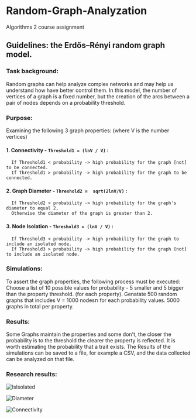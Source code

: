 # Random-Graph-Analyzation
Algorithms 2 course assignment

## Guidelines: the Erdős–Rényi random graph model.

### Task background:
Random graphs can help analyze complex networks and may help us understand how have better control them.
In this model, the number of vertices of a graph is a fixed number, but the creation of the arcs between a pair of nodes depends on a probability threshold.

### Purpose:
Examining the following 3 graph properties: (where V is the number vertices)
#### 1. Connectivity - `Threshold1 = (lnV / V)` :<br>
```
  If Threshold1 < probability -> high probability for the graph [not] to be connected.
  If Threshold1 > probability -> high probability for the graph to be connected.
```
#### 2. Graph Diameter - `Threshold2 =  sqrt(2lnV/V)` :<br>
````
  If Threshold2 > probability -> high probability for the graph's diameter to equal 2,
  Otherwise the diameter of the graph is greater than 2.
````
#### 3. Node Isolation - `Threshold3 = (lnV / V)` :<br>
````
  If Threshold3 < probability -> high probability for the graph to include an isolated node.
  If Threshold3 > probability -> high probability for the graph [not] to include an isolated node.
````
  
### Simulations:
To assert the  graph properties, the following process must be executed:
Choose a list of 10 possible values for probability - 5 smaller and 5 bigger than the property threshold. (for each property).
Genatate 500 random graphs that includes V = 1000 nodesת for each probability values. 5000 graphs in total per property.

### Results:
Some Graphs maintain the properties and some don't, the closer the probability is to the threshold the clearer the property is reflected.
It is worth estimating the probability that a trait exists.
The Results of the simulations can be saved to a file, for example a CSV, and the data collected can be analyzed on that file.

### Research results:
![IsIsolated](https://github.com/nqoy/Random_Graph_Analyzation/blob/main/Isolation.png)

![Diameter](https://github.com/nqoy/Random_Graph_Analyzation/blob/main/Diameter.png)

![Connectivity](https://github.com/nqoy/Random_Graph_Analyzation/blob/main/Connectivity.png)

